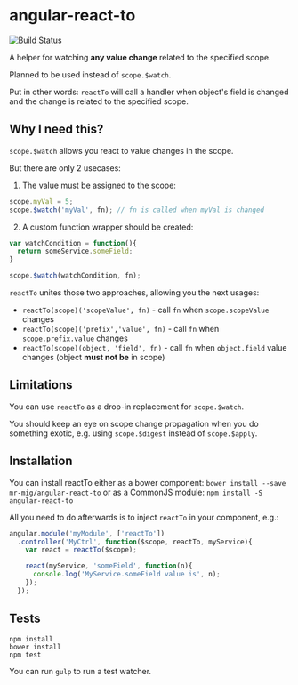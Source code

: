 angular-react-to
================
[![Build Status](https://travis-ci.org/mr-mig/angular-react-to.svg?branch=master)](https://travis-ci.org/mr-mig/angular-react-to)

A helper for watching **any value change** related to the specified scope.

Planned to be used instead of `scope.$watch`.

Put in other words:
`reactTo` will call a handler when object's field is changed and the change is related to the specified scope.

## Why I need this?
`scope.$watch` allows you react to value changes in the scope.

But there are only 2 usecases:

1. The value must be assigned to the scope:

  ```javascript
  scope.myVal = 5;
  scope.$watch('myVal', fn); // fn is called when myVal is changed
  ```
2. A custom function wrapper should be created:

 ```javascript
 var watchCondition = function(){
   return someService.someField;
 }

 scope.$watch(watchCondition, fn);
 ```

`reactTo` unites those two approaches, allowing you the next usages:

  * `reactTo(scope)('scopeValue', fn)`      - call `fn` when `scope.scopeValue` changes
  * `reactTo(scope)('prefix','value', fn)`  - call `fn` when `scope.prefix.value` changes
  * `reactTo(scope)(object, 'field', fn)`   - call `fn` when `object.field` value changes (object **must not be** in scope)

## Limitations

You can use `reactTo` as a drop-in replacement for `scope.$watch`.

You should keep an eye on scope change propagation when you do something exotic, e.g. using `scope.$digest` instead of `scope.$apply`.

## Installation

You can install reactTo either as a bower component:
`bower install --save mr-mig/angular-react-to`
or as a CommonJS module:
`npm install -S angular-react-to`

All you need to do afterwards is to inject `reactTo` in your component, e.g.:
```javascript
angular.module('myModule', ['reactTo'])
  .controller('MyCtrl', function($scope, reactTo, myService){
    var react = reactTo($scope);

    react(myService, 'someField', function(n){
      console.log('MyService.someField value is', n);
    });
  });
```

## Tests
```
npm install
bower install
npm test
```

You can run `gulp` to run a test watcher.
